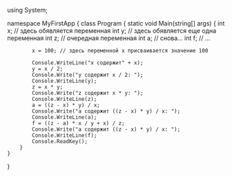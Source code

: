 using System;

namespace MyFirstApp
{
    class Program
    {
        static void Main(string[] args)
        {
            int x; // здесь обявляется переменная
            int y; // здесь обявляется еще одна переменная
            int z; // очередная переменная
            int a; // снова...
            int f; // ...

            x = 100; // здесь переменной x присваивается значение 100

            Console.WriteLine("x содержит" + x);
            y = x / 2;
            Console.Write("y содержит x / 2: ");
            Console.WriteLine(y);
            z = x * y;
            Console.Write("z содержит x * y: ");
            Console.WriteLine(z);
            a = ((z - x) * y) / x;
            Console.Write("a содержит ((z - x) * y) / x: ");
            Console.WriteLine(a);
            f = ((z - a) * x / y + x) / z;
            Console.Write("a содержит ((z - x) * y) / x: ");
            Console.WriteLine(f);
            Console.ReadKey();
        }
    }
}
